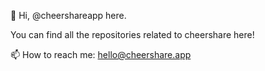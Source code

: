 👋 Hi, @cheershareapp here.

You can find all the repositories related to cheershare here!

📫 How to reach me: hello@cheershare.app
